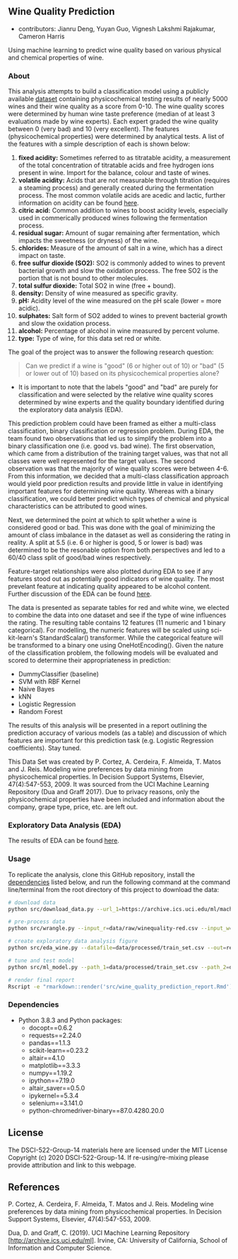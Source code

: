 ## Wine Quality Prediction
* contributors: Jianru Deng, Yuyan Guo, Vignesh Lakshmi Rajakumar, Cameron Harris 

Using machine learning to predict wine quality based on various physical and chemical properties of wine. 

### About

This analysis attempts to build a classification model using a publicly available [dataset](https://archive.ics.uci.edu/ml/datasets/Wine+Quality) containing physicochemical testing results of nearly 5000 wines and their wine quality as a score from 0-10. The wine quality scores were determined by human wine taste preference (median of at least 3 evaluations made by wine experts). Each expert graded the wine quality between 0 (very bad) and 10 (very excellent). The features (physicochemical properties) were determined by analytical tests. A list of the features with a simple description of each is shown below:

1. **fixed acidity:** Sometimes referred to as titratable acidity, a measurement of the total concentration of titratable acids and free hydrogen ions present in wine. Import for the balance, colour and taste of wines.  
2. **volatile acidity:** Acids that are not measurable through titration (requires a steaming process) and generally created during the fermentation process. The most common volatile acids are acedic and lactic, further information on acidity can be found [here](http://winemakersacademy.com/understanding-wine-acidity/). 
3. **citric acid:** Common addition to wines to boost acidity levels, especially used in commerically produced wines following the fermentation process. 
4. **residual sugar:** Amount of sugar remaining after fermentation, which impacts the sweetness (or dryness) of the wine. 
5. **chlorides:** Measure of the amount of salt in a wine, which has a direct impact on taste.
6. **free sulfur dioxide (SO2):** SO2 is commonly added to wines to prevent bacterial growth and slow the oxidation process. The free SO2 is the portion that is not bound to other molecules.  
7. **total sulfur dioxide:** Total SO2 in wine (free + bound).
8. **density:** Density of wine measured as specific gravity. 
9. **pH:** Acidity level of the wine measured on the pH scale (lower = more acidic).
10. **sulphates:** Salt form of SO2 added to wines to prevent bacterial growth and slow the oxidation process. 
11. **alcohol:** Percentage of alcohol in wine measured by percent volume. 
12. **type:** Type of wine, for this data set red or white.

The goal of the project was to answer the following research question:

> Can we predict if a wine is "good" (6 or higher out of 10) or "bad" (5 or lower out of 10) based on its physicochemical properties alone?

* It is important to note that the labels "good" and "bad" are purely for classification and were selected by the relative wine quality scores determined by wine experts and the quality boundary identified during the exploratory data analysis (EDA). 

This prediction problem could have been framed as either a multi-class classification, binary classification or regression problem. During EDA, the team found two observations that led us to simplify the problem into a binary classification one (i.e. good vs. bad wine). The first observation, which came from a distribution of the training target values, was that not all classes were well represented for the target values. The second observation was that the majority of wine quality scores were between 4-6. From this information, we decided that a multi-class classification approach would yield poor prediction results and provide little in value in identifying important features for determining wine quality. Whereas with a binary classification, we could better predict which types of chemical and physical characteristics can be attributed to good wines.

Next, we determined the point at which to split whether a wine is considered good or bad. This was done with the goal of minimizing the amount of class imbalance in the dataset as well as considering the rating in reality. A split at 5.5 (i.e. 6 or higher is good, 5 or lower is bad) was determined to be the resonable option from both perspectives and led to a 60/40 class split of good/bad wines respectively. 

Feature-target relationships were also plotted during EDA to see if any features stood out as potentially good indicators of wine quality. The most prevelant feature at indicating quality appeared to be alcohol content. Further discussion of the EDA can be found [here](https://github.com/UBC-MDS/dsci-522-group14/blob/main/src/wine_quality_eda.ipynb). 

The data is presented as separate tables for red and white wine, we elected to combine the data into one dataset and see if the type of wine influences the rating. The resulting table contains 12 features (11 numeric and 1 binary categorical). For modelling, the numeric features will be scaled using sci-kit-learn's StandardScalar() transformer. While the categorical feature will be transformed to a binary one using OneHotEncoding(). Given the nature of the classification problem, the following models will be evaluated and scored to determine their appropriateness in prediction:
- DummyClassifier (baseline)
- SVM with RBF Kernel
- Naive Bayes
- kNN
- Logistic Regression
- Random Forest

The results of this analysis will be presented in a report outlining the prediction accuracy of various models (as a table) and discussion of which features are important for this prediction task (e.g. Logistic Regression coefficients). Stay tuned. 

This Data Set was created by P. Cortez, A. Cerdeira, F. Almeida, T. Matos and J. Reis.
Modeling wine preferences by data mining from physicochemical properties. In Decision Support Systems, Elsevier, 47(4):547-553, 2009. It was sourced from the UCI Machine Learning Repository (Dua and Graff 2017). Due to privacy reasons, only the physicochemical properties have been included and information about the company, grape type, price, etc. are left out. 

### Exploratory Data Analysis (EDA)

The results of EDA can be found [here](https://github.com/UBC-MDS/dsci-522-group14/blob/main/src/wine_quality_eda.ipynb).

### Usage

To replicate the analysis, clone this GitHub repository, install the
[dependencies](#dependencies) listed below, and run the following
command at the command line/terminal from the root directory of this
project to download the data:

``` bash
# download data
python src/download_data.py --url_1=https://archive.ics.uci.edu/ml/machine-learning-databases/wine-quality/winequality-red.csv --url_2=https://archive.ics.uci.edu/ml/machine-learning-databases/wine-quality/winequality-white.csv --out_file_1=data/raw/winequality-red.csv --out_file_2=data/raw/winequality-white.csv

# pre-process data
python src/wrangle.py --input_r=data/raw/winequality-red.csv --input_w=data/raw/winequality-white.csv --out_dir=data/processed/

# create exploratory data analysis figure
python src/eda_wine.py --datafile=data/processed/train_set.csv --out=results/

# tune and test model
python src/ml_model.py --path_1=data/processed/train_set.csv --path_2=data/processed/test_set.csv --out_dir=results/

# render final report
Rscript -e "rmarkdown::render('src/wine_quality_prediction_report.Rmd')"
```

### Dependencies

- Python 3.8.3 and Python packages:
    - docopt==0.6.2
    - requests==2.24.0
    - pandas==1.1.3
    - scikit-learn==0.23.2
    - altair==4.1.0
    - matplotlib==3.3.3
    - numpy==1.19.2
    - ipython==7.19.0
    - altair_saver==0.5.0
    - ipykernel==5.3.4
    - selenium==3.141.0
    - python-chromedriver-binary==87.0.4280.20.0
    
## License

The DSCI-522-Group-14 materials here are licensed under the MIT License Copyright (c) 2020 DSCI-522-Group-14. If re-using/re-mixing please provide attribution and link to this webpage.


## References

P. Cortez, A. Cerdeira, F. Almeida, T. Matos and J. Reis.
Modeling wine preferences by data mining from physicochemical properties. In Decision Support Systems, Elsevier, 47(4):547-553, 2009.

Dua, D. and Graff, C. (2019). UCI Machine Learning Repository [http://archive.ics.uci.edu/ml]. Irvine, CA: University of California, School of Information and Computer Science.


